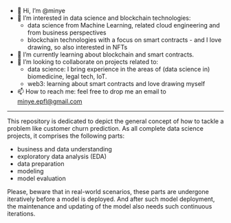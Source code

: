 - 👋 Hi, I’m @minye
- 👀 I’m interested in data science and blockchain technologies:
  - data science from Machine Learning, related cloud engineering and from business perspectives
  - blockchain technologies with a focus on smart contracts - and I love drawing, so also interested in NFTs
- 🌱 I’m currently learning about blockchain and smart contracts. 
- 💞️ I’m looking to collaborate on projects related to:
  - data science: I bring experience in the areas of (data science in) biomedicine, legal tech, IoT.
  - web3: learning about smart contracts and love drawing myself 
- 📫 How to reach me:
  feel free to drop me an email to minye.epfl@gmail.com 

<!---
minye/minye is a ✨ special ✨ repository because its `README.md` (this file) appears on your GitHub profile.
You can click the Preview link to take a look at your changes.
--->

-------------------

This repository is dedicated to depict the general concept of how to tackle a problem like customer churn prediction. 
As all complete data science projects, it comprises the following parts: 
- business and data understanding 
- exploratory data analysis (EDA) 
- data preparation 
- modeling 
- model evaluation 

Please, beware that in real-world scenarios, these parts are undergone iteratively before a model is deployed. And after such model deployment, the maintenance and updating of the model also needs such continuous iterations.

